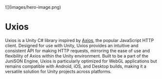 ﻿---
hero: images/hero-image.png
hide:
  - navigation
  - toc
---

[//]: # (TODO Make multiple images for different resolutions; bigger than 1440 needs a wider image )

<div class="hero" markdown>
![](images/hero-image.png)
</div>

# Uxios

Uxios is a Unity C# library inspired by [Axios](https://axios-http.com/), the popular JavaScript HTTP client. Designed
for use with Unity, Uxios provides an intuitive and consistent API for making HTTP requests, mirroring the ease of use
and flexibility of Axios within the Unity environment. Built to be a part of the JuniSON Engine, Uxios is particularly
optimized for WebGL applications but remains compatible with Android, iOS, and Desktop builds, making it a versatile
solution for Unity projects across platforms.